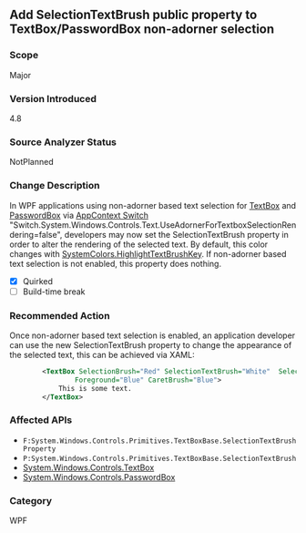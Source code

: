 ## Add SelectionTextBrush public property to TextBox/PasswordBox non-adorner selection

### Scope
Major

### Version Introduced
4.8

### Source Analyzer Status
NotPlanned

### Change Description
In WPF applications using non-adorner based text selection for [TextBox](xref:System.Windows.Controls.TextBox) and [PasswordBox](xref:System.Windows.Controls.PasswordBox)  via [AppContext Switch](https://docs.microsoft.com/dotnet/framework/configure-apps/file-schema/runtime/appcontextswitchoverrides-element) "Switch.System.Windows.Controls.Text.UseAdornerForTextboxSelectionRendering=false", developers may now set the SelectionTextBrush property in order to alter the rendering of the selected text.  By default, this color changes with [SystemColors.HighlightTextBrushKey](xref:System.Windows.SystemColors.HighlightTextBrushKey).  If non-adorner based text selection is not enabled, this property does nothing.

- [x] Quirked
- [ ] Build-time break

### Recommended Action
Once non-adorner based text selection is enabled, an application developer can use the new SelectionTextBrush property to change the appearance of the selected text, this can be achieved via XAML:


```xml
        <TextBox SelectionBrush="Red" SelectionTextBrush="White"  SelectionOpacity="0.5"
                Foreground="Blue" CaretBrush="Blue">
            This is some text.
        </TextBox>
```


### Affected APIs
* `F:System.Windows.Controls.Primitives.TextBoxBase.SelectionTextBrushProperty`
* `P:System.Windows.Controls.Primitives.TextBoxBase.SelectionTextBrush`
* [System.Windows.Controls.TextBox](xref:System.Windows.Controls.TextBox) 
* [System.Windows.Controls.PasswordBox](xref:System.Windows.Controls.PasswordBox) 

### Category
WPF

<!--
    ### Original Bug
        433560
        488213
        503411
        614397
-->
